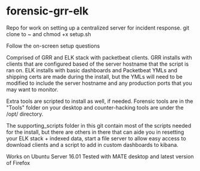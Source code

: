 # forensic-grr-elk
Repo for work on setting up a centralized server for incident response.
git clone to ~ and chmod +x setup.sh

Follow the on-screen setup questions

Comprised of GRR and ELK stack with packetbeat clients.
GRR installs with clients that are configured based of the server hostname that the script is ran on.
ELK installs with basic dashboards and Packetbeat YMLs and shipping certs are made during the install, but the YMLs will need to be modified to include the server hostname and any production ports that you may want to monitor.

Extra tools are scripted to install as well, if needed. Forensic tools are in the "Tools" folder on your desktop and
counter-hacking tools are under the /opt/ directory.

The supporting_scripts folder in this git contain most of the scripts needed for the install, but there are others in there 
that can aide you in resetting your ELK stack + indexed data, start a file server to allow easy access to download clients 
and a script to add in custom dashboards to kibana.

Works on Ubuntu Server 16.01
Tested with MATE desktop and latest version of Firefox

